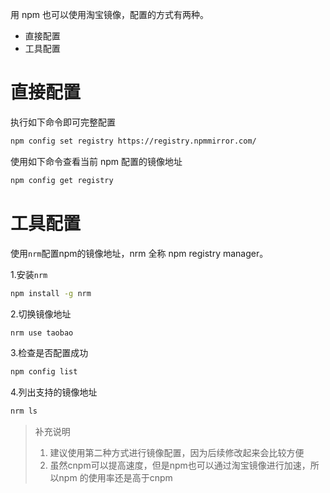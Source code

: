 用 npm 也可以使用淘宝镜像，配置的方式有两种。
- 直接配置
- 工具配置

# 直接配置
执行如下命令即可完整配置
```bash
npm config set registry https://registry.npmmirror.com/
```

使用如下命令查看当前 npm 配置的镜像地址
```bash
npm config get registry
```

# 工具配置
使用`nrm`配置npm的镜像地址，nrm 全称 npm registry manager。

1.安装`nrm`
```bash
npm install -g nrm
```

2.切换镜像地址
```bash
nrm use taobao
```
3.检查是否配置成功
```bash
npm config list
```

4.列出支持的镜像地址
```bash
nrm ls
```

>补充说明
> 1. 建议使用第二种方式进行镜像配置，因为后续修改起来会比较方便
> 2. 虽然cnpm可以提高速度，但是npm也可以通过淘宝镜像进行加速，所以npm 的使用率还是高于cnpm